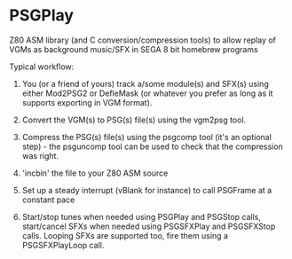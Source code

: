 PSGPlay
=======

Z80 ASM library (and C conversion/compression tools) to allow replay of VGMs as background music/SFX in SEGA 8 bit homebrew programs

Typical workflow:

1) You (or a friend of yours) track a/some module(s) and SFX(s) using either Mod2PSG2 or DefleMask (or whatever you prefer as long as it supports exporting in VGM format).

2) Convert the VGM(s) to PSG(s) file(s) using the vgm2psg tool.

3) Compress the PSG(s) file(s) using the psgcomp tool (it's an optional step) - the psguncomp tool can be used to check that the compression was right.

4) 'incbin' the file to your Z80 ASM source

5) Set up a steady interrupt (vBlank for instance) to call PSGFrame at a constant pace

6) Start/stop tunes when needed using PSGPlay and PSGStop calls, start/cancel SFXs when needed using PSGSFXPlay and PSGSFXStop calls. Looping SFXs are supported too, fire them using a PSGSFXPlayLoop call.

